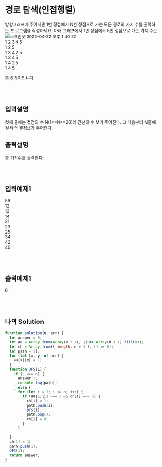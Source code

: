 # 경로 탐색(인접행렬)

방향그래프가 주어지면 1번 정점에서 N번 정점으로 가는 모든 경로의 가지 수를 출력하는 프 로그램을 작성하세요. 아래 그래프에서 1번 정점에서 5번 정점으로 가는 가지 수는<br/>
![스크린샷 2022-04-22 오후 1 40 22](https://user-images.githubusercontent.com/68778883/164604464-1c61ae29-a4a6-4bbe-af05-ddc689c21d87.png)<br/>
1 2 3 4 5<br/>
1 2 5 <br/>
1 3 4 2 5 <br/>
1 3 4 5 <br/>
1 4 2 5 <br/>
1 4 5

총 6 가지입니다.

<br/>
<br/>

## 입력설명

첫째 줄에는 정점의 수 N(1<=N<=20)와 간선의 수 M가 주어진다. 그 다음부터 M줄에 걸쳐 연 결정보가 주어진다.

## 출력설명

총 가지수를 출력한다.

<br/>
<br/>

## 입력예제1

59<br/>
12<br/>
13<br/>
14<br/>
21<br/>
23<br/>
25<br/>
34<br/>
42<br/>
45

<br/>
<br/>

## 출력예제1

6

<br/>
<br/>

## 나의 Solution

```javascript
function solution(n, arr) {
  let answer = 0;
  let aa = Array.from(Array(n + 1), () => Array(n + 1).fill(0));
  let ch = Array.from({ length: n + 1 }, () => 0);
  let path = [];
  for (let [x, y] of arr) {
    aa[x][y] = 1;
  }
  function DFS(L) {
    if (L === n) {
      answer++;
      console.log(path);
    } else {
      for (let i = 1; i <= n; i++) {
        if (aa[L][i] === 1 && ch[i] === 0) {
          ch[i] = 1;
          path.push(i);
          DFS(i);
          path.pop();
          ch[i] = 0;
        }
      }
    }
  }
  ch[1] = 1;
  path.push(1);
  DFS(1);
  return answer;
}
```
